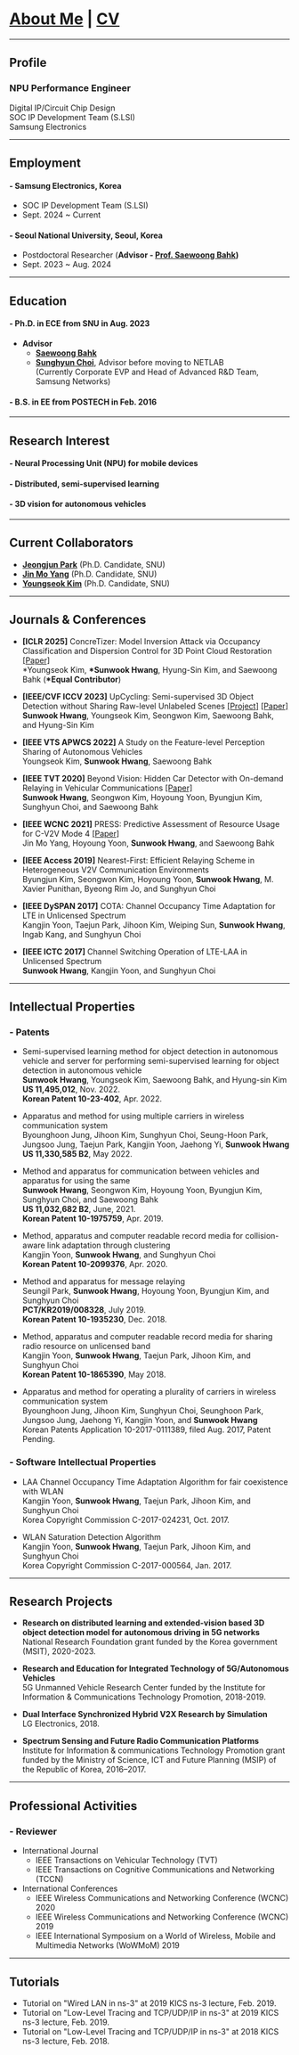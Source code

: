 # [About Me](index) | [CV](Resume_SunwookHwang.pdf)

---

## Profile

### NPU Performance Engineer

Digital IP/Circuit Chip Design \
SOC IP Development Team (S.LSI)\
Samsung Electronics

---

## Employment

#### - Samsung Electronics, Korea

- SOC IP Development Team (S.LSI)
- Sept. 2024 ~ Current

#### - Seoul National University, Seoul, Korea
- Postdoctoral Researcher (**Advisor - [Prof. Saewoong Bahk](https://sites.google.com/netlab.snu.ac.kr/netlabhome/people/faculty))**
- Sept. 2023 ~ Aug. 2024

---

## Education

#### - Ph.D. in ECE from SNU in Aug. 2023

- **Advisor**
  - **[Saewoong Bahk](https://sites.google.com/netlab.snu.ac.kr/netlabhome/people/faculty)**
  - **[Sunghyun Choi](https://sites.google.com/view/sunghyun-chois-home)**, Advisor before moving to NETLAB\
   (Currently Corporate EVP and Head of Advanced R&D Team, Samsung Networks)

<!-- (Changed from [Sunghyun Choi](https://sites.google.com/view/sunghyun-chois-home) who is
an Executive Vice President and Head of the Advanced Communications Research Center at Samsung Research, Samsung Electronics)
* Ubiquitous Network Laboratory in Seoul National University (NETLAB) -->

#### - B.S. in EE from POSTECH in Feb. 2016

---

## Research Interest

<!-- - **Distributed learning, semi-supervised learning**
- **3D object detection for autonomous vehicles**
- **Protocol design for V2X communications and 5G New Radio** -->

#### - Neural Processing Unit (NPU) for mobile devices

#### - Distributed, semi-supervised learning

#### - 3D vision for autonomous vehicles


---

## Current Collaborators

- **[Jeongjun Park](https://sites.google.com/netlab.snu.ac.kr/netlabhome/people/ph-d-students/jeongjun-park?authuser=0)** (Ph.D. Candidate, SNU)
- **[Jin Mo Yang](https://sites.google.com/netlab.snu.ac.kr/netlabhome/people/ph-d-students/jinmo-yang?authuser=0)** (Ph.D. Candidate, SNU)
- **[Youngseok Kim](https://sites.google.com/netlab.snu.ac.kr/netlabhome/people/ph-d-students/youngseok-kim?authuser=0)** (Ph.D. Candidate, SNU)

---

## Journals & Conferences

- **[ICLR 2025]**
  ConcreTizer: Model Inversion Attack via Occupancy Classification and Dispersion Control for 3D Point Cloud Restoration [[Paper]](https://openreview.net/forum?id=I4iZmsV4HM)\
  *Youngseok Kim, **\*Sunwook Hwang**, Hyung-Sin Kim, and Saewoong Bahk (**\*Equal Contributor**) <br>

- **[IEEE/CVF ICCV 2023]**
  UpCycling: Semi-supervised 3D Object Detection without Sharing Raw-level Unlabeled Scenes [[Project]](upcycling.html) [[Paper]](https://openaccess.thecvf.com/content/ICCV2023/html/Hwang_UpCycling_Semi-supervised_3D_Object_Detection_without_Sharing_Raw-level_Unlabeled_Scenes_ICCV_2023_paper.html)\
  **Sunwook Hwang**, Youngseok Kim, Seongwon Kim, Saewoong Bahk, and Hyung-Sin Kim <br>

- **[IEEE VTS APWCS 2022]**
  A Study on the Feature-level Perception Sharing of Autonomous Vehicles\
  Youngseok Kim, **Sunwook Hwang**, Saewoong Bahk <br>

- **[IEEE TVT 2020]** Beyond Vision: Hidden Car Detector with On-demand Relaying in Vehicular Communications [[Paper]](/static/pdfs/20_swhwang_TVT_BeyondVision.pdf)\
  **Sunwook Hwang**, Seongwon Kim, Hoyoung Yoon, Byungjun Kim, Sunghyun Choi, and Saewoong Bahk

- **[IEEE WCNC 2021]**
  PRESS: Predictive Assessment of Resource Usage for C-V2V Mode 4 [[Paper]](/static/pdfs/21_jmyang_WCNC_PRESS.pdf)\
  Jin Mo Yang, Hoyoung Yoon, **Sunwook Hwang**, and Saewoong Bahk

- **[IEEE Access 2019]**
  Nearest-First: Efficient Relaying Scheme in Heterogeneous V2V Communication Environments\
  Byungjun Kim, Seongwon Kim, Hoyoung Yoon, **Sunwook Hwang**, M. Xavier Punithan, Byeong Rim Jo, and Sunghyun Choi

- **[IEEE DySPAN 2017]**
  COTA: Channel Occupancy Time Adaptation for LTE in Unlicensed Spectrum\
  Kangjin Yoon, Taejun Park, Jihoon Kim, Weiping Sun, **Sunwook Hwang**, Ingab Kang, and Sunghyun Choi

- **[IEEE ICTC 2017]**
  Channel Switching Operation of LTE-LAA in Unlicensed Spectrum\
  **Sunwook Hwang**, Kangjin Yoon, and Sunghyun Choi

<!--
#### - Domestic Conference Papers
1. 황선욱, 윤호영, 김병준, 최성현, "C-V2X에서 효과적인 CAM 중계 방식의 필요성에 대한 고찰," 제29회 통신정보합동학술대회 (JCCI 2019), 강릉, 2019년 5월 1-3일.

2. 황선욱, 손위평, 김병준, 윤호영, 박승일, 최성현, "MCS 조절에 따른 V2X 통신 성능 분석," 제28회 통신정보합동학술대회 (JCCI 2018), 여수, 2018년 5월 2-4일.

3. 황선욱, 윤강진, 박태준, 김지훈, 최성현, "LTE-LAA 다중채널 접속기법의 성능향상 방법," 한국통신학회 2017년도 동계종합학술발표회, 강원 정선, 2017년 1월 20일.
-->

---

## Intellectual Properties

### - Patents

- Semi-supervised learning method for object detection in autonomous vehicle
  and server for performing semi-supervised learning for object detection in
  autonomous vehicle\
  **Sunwook Hwang**, Youngseok Kim, Saewoong Bahk, and Hyung-sin Kim\
  **US 11,495,012**, Nov. 2022.\
  **Korean Patent 10-23-402**, Apr. 2022.

- Apparatus and method for using multiple carriers in wireless communication system\
  Byounghoon Jung, Jihoon Kim, Sunghyun Choi, Seung-Hoon Park, Jungsoo Jung, Taejun Park, Kangjin Yoon, Jaehong Yi, **Sunwook Hwang**\
  **US 11,330,585 B2**, May 2022.

- Method and apparatus for communication between vehicles and apparatus for using the same\
  **Sunwook Hwang**, Seongwon Kim, Hoyoung Yoon, Byungjun Kim, Sunghyun Choi, and Saewoong Bahk\
  **US 11,032,682 B2**, June, 2021.\
  **Korean Patent 10-1975759**, Apr. 2019.

- Method, apparatus and computer readable record media for collision-aware link adaptation through clustering\
  Kangjin Yoon, **Sunwook Hwang**, and Sunghyun Choi\
  **Korean Patent 10-2099376**, Apr. 2020.

- Method and apparatus for message relaying\
  Seungil Park, **Sunwook Hwang**, Hoyoung Yoon, Byungjun Kim, and Sunghyun Choi\
  **PCT/KR2019/008328**, July 2019.\
  **Korean Patent 10-1935230**, Dec. 2018.

- Method, apparatus and computer readable record media for sharing radio resource on unlicensed band\
  Kangjin Yoon, **Sunwook Hwang**, Taejun Park, Jihoon Kim, and Sunghyun Choi\
  **Korean Patent 10-1865390**, May 2018.

- Apparatus and method for operating a plurality of carriers in wireless communication system\
  Byounghoon Jung, Jihoon Kim, Sunghyun Choi, Seunghoon Park, Jungsoo Jung, Jaehong Yi, Kangjin Yoon, and **Sunwook Hwang**\
  Korean Patents Application 10-2017-0111389, filed Aug. 2017, Patent Pending.

### - Software Intellectual Properties

- LAA Channel Occupancy Time Adaptation Algorithm for fair coexistence with WLAN\
  Kangjin Yoon, **Sunwook Hwang**, Taejun Park, Jihoon Kim, and Sunghyun Choi\
  Korea Copyright Commission C-2017-024231, Oct. 2017.

- WLAN Saturation Detection Algorithm\
  Kangjin Yoon, **Sunwook Hwang**, Taejun Park, Jihoon Kim, and Sunghyun Choi\
  Korea Copyright Commission C-2017-000564, Jan. 2017.

---

## Research Projects

- **Research on distributed learning and extended-vision based 3D object detection model for autonomous driving in 5G networks**\
  National Research Foundation grant funded by the Korea government (MSIT), 2020-2023.

- **Research and Education for Integrated Technology of 5G/Autonomous Vehicles**\
  5G Unmanned Vehicle Research Center funded by the Institute for Information & Communications Technology Promotion, 2018-2019.

- **Dual Interface Synchronized Hybrid V2X Research by Simulation**\
  LG Electronics, 2018.

- **Spectrum Sensing and Future Radio Communication Platforms**\
  Institute for Information & communications Technology Promotion grant funded by the Ministry of Science, ICT and Future Planning (MSIP) of the Republic of Korea, 2016–2017.

---

## Professional Activities

### - Reviewer

- International Journal
  - IEEE Transactions on Vehicular Technology (TVT)
  - IEEE Transactions on Cognitive Communications and Networking (TCCN)
- International Conferences
  - IEEE Wireless Communications and Networking Conference (WCNC) 2020
  - IEEE Wireless Communications and Networking Conference (WCNC) 2019
  - IEEE International Symposium on a World of Wireless, Mobile and Multimedia Networks (WoWMoM) 2019

---

## Tutorials

- Tutorial on "Wired LAN in ns-3" at 2019 KICS ns-3 lecture, Feb. 2019.
- Tutorial on "Low-Level Tracing and TCP/UDP/IP in ns-3" at 2019 KICS ns-3 lecture, Feb. 2019.
- Tutorial on "Low-Level Tracing and TCP/UDP/IP in ns-3" at 2018 KICS ns-3 lecture, Feb. 2018.

<!--
> This is a blockquote following a header.
>
> When something is important enough, you do it even if the odds are not in your favor.

#### Header 4

*   This is an unordered list following a header.
*   This is an unordered list following a header.
*   This is an unordered list following a header.

##### Header 5

1.  This is an ordered list following a header.
2.  This is an ordered list following a header.
3.  This is an ordered list following a header.

###### Header 6

| head1        | head two          | three |
|:-------------|:------------------|:------|
| ok           | good swedish fish | nice  |
| out of stock | good and plenty   | nice  |
| ok           | good `oreos`      | hmm   |
| ok           | good `zoute` drop | yumm  |

### There's a horizontal rule below this.

* * *

### Here is an unordered list:

*   Item foo
*   Item bar
*   Item baz
*   Item zip

### And an ordered list:

1.  Item one
1.  Item two
1.  Item three
1.  Item four

### And a nested list:

- level 1 item
  - level 2 item
  - level 2 item
    - level 3 item
    - level 3 item
- level 1 item
  - level 2 item
  - level 2 item
  - level 2 item
- level 1 item
  - level 2 item
  - level 2 item
- level 1 item

### Small image

![Octocat](https://github.githubassets.com/images/icons/emoji/octocat.png)

### Large image

![Branching](https://guides.github.com/activities/hello-world/branching.png)


### Definition lists can be used with HTML syntax.

<dl>
<dt>Name</dt>
<dd>Godzilla</dd>
<dt>Born</dt>
<dd>1952</dd>
<dt>Birthplace</dt>
<dd>Japan</dd>
<dt>Color</dt>
<dd>Green</dd>
</dl>

```
Long, single-line code blocks should not wrap. They should horizontally scroll if they are too long. This line should be long enough to demonstrate this.
```

```
The final element.
```
-->
